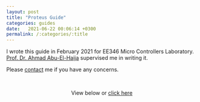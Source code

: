 ```yaml
---
layout: post
title: "Proteus Guide"
categories: guides
date:   2021-06-22 00:06:14 +0300
permalink: /:categories/:title
---
```


I wrote this guide in February 2021 for EE346 Micro Controllers Laboratory. [Prof. Dr. Ahmad Abu-El-Haija](https://www.just.edu.jo/eportfolio/Pages/Default.aspx?email=haija) supervised me in writing it.

Please [contact](/contact/) me if you have any concerns.

<p>&nbsp;</p>

<p style="text-align:center;">View below or <a href="/assets/pdf/GettingStartedwithProteus8.pdf">
click here</a></p>


<div style="text-align: center; margin-top: -10px">
<object data="/assets/pdf/GettingStartedwithProteus8.pdf" width="100%" height="1080" type="application/pdf"></object>
</div>
